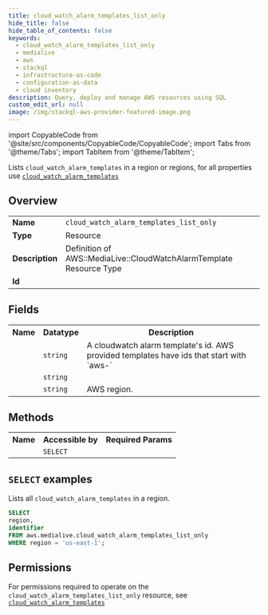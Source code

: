 ```yaml
---
title: cloud_watch_alarm_templates_list_only
hide_title: false
hide_table_of_contents: false
keywords:
  - cloud_watch_alarm_templates_list_only
  - medialive
  - aws
  - stackql
  - infrastructure-as-code
  - configuration-as-data
  - cloud inventory
description: Query, deploy and manage AWS resources using SQL
custom_edit_url: null
image: /img/stackql-aws-provider-featured-image.png
---
```


import CopyableCode from '@site/src/components/CopyableCode/CopyableCode';
import Tabs from '@theme/Tabs';
import TabItem from '@theme/TabItem';

Lists <code>cloud_watch_alarm_templates</code> in a region or regions, for all properties use <a href="/services/serviceName/cloud_watch_alarm_templates/"><code>cloud_watch_alarm_templates</code></a>

## Overview
<table>
<tbody>
<tr><td><b>Name</b></td><td><code>cloud_watch_alarm_templates_list_only</code></td></tr>
<tr><td><b>Type</b></td><td>Resource</td></tr>
<tr><td><b>Description</b></td><td>Definition of AWS::MediaLive::CloudWatchAlarmTemplate Resource Type</td></tr>
<tr><td><b>Id</b></td><td><CopyableCode code="aws.medialive.cloud_watch_alarm_templates_list_only" /></td></tr>
</tbody>
</table>

## Fields
<table>
<tbody>
<tr><th>Name</th><th>Datatype</th><th>Description</th></tr><tr><td><CopyableCode code="id" /></td><td><code>string</code></td><td>A cloudwatch alarm template's id. AWS provided templates have ids that start with `aws-`</td></tr>
<tr><td><CopyableCode code="identifier" /></td><td><code>string</code></td><td></td></tr>
<tr><td><CopyableCode code="region" /></td><td><code>string</code></td><td>AWS region.</td></tr>
</tbody>
</table>

## Methods

<table>
<tbody>
  <tr>
    <th>Name</th>
    <th>Accessible by</th>
    <th>Required Params</th>
  </tr>
  <tr>
    <td><CopyableCode code="list_resources" /></td>
    <td><code>SELECT</code></td>
    <td><CopyableCode code="region" /></td>
  </tr>
</tbody>
</table>

## `SELECT` examples
Lists all <code>cloud_watch_alarm_templates</code> in a region.
```sql
SELECT
region,
identifier
FROM aws.medialive.cloud_watch_alarm_templates_list_only
WHERE region = 'us-east-1';
```


## Permissions

For permissions required to operate on the <code>cloud_watch_alarm_templates_list_only</code> resource, see <a href="/services/medialive/cloud_watch_alarm_templates/#permissions"><code>cloud_watch_alarm_templates</code></a>

